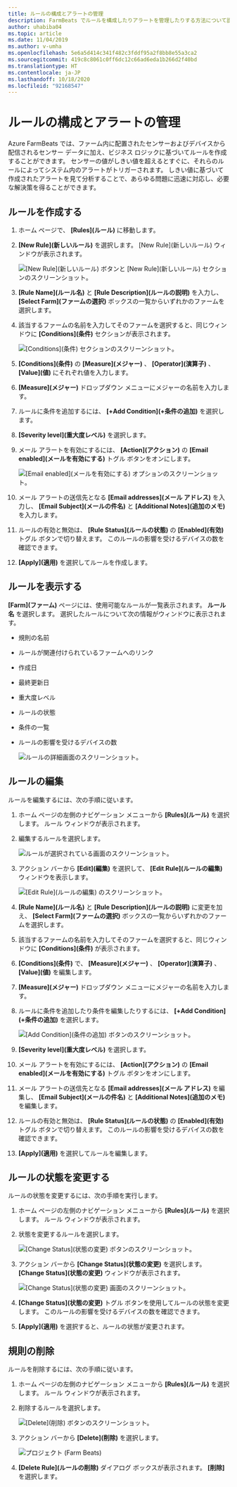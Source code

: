 ```yaml
---
title: ルールの構成とアラートの管理
description: FarmBeats でルールを構成したりアラートを管理したりする方法について説明します。
author: uhabiba04
ms.topic: article
ms.date: 11/04/2019
ms.author: v-umha
ms.openlocfilehash: 5e6a5d414c341f482c3fddf95a2f8bb8e55a3ca2
ms.sourcegitcommit: 419c8c8061c0ff6dc12c66ad6eda1b266d2f40bd
ms.translationtype: HT
ms.contentlocale: ja-JP
ms.lasthandoff: 10/18/2020
ms.locfileid: "92168547"
---
```

# <a name="configure-rules-and-manage-alerts"></a>ルールの構成とアラートの管理

Azure FarmBeats では、ファーム内に配置されたセンサーおよびデバイスから配信されるセンサー データに加え、ビジネス ロジックに基づいてルールを作成することができます。 センサーの値がしきい値を超えるとすぐに、それらのルールによってシステム内のアラートがトリガーされます。 しきい値に基づいて作成されたアラートを見て分析することで、あらゆる問題に迅速に対応し、必要な解決策を得ることができます。

## <a name="create-rule"></a>ルールを作成する

1. ホーム ページで、 **[Rules]\(ルール\)** に移動します。
2. **[New Rule]\(新しいルール\)** を選択します。 [New Rule]\(新しいルール\) ウィンドウが表示されます。

    ![[New Rule]\(新しいルール\) ボタンと [New Rule]\(新しいルール\) セクションのスクリーンショット。](./media/configure-rules-and-alerts-in-azure-farmbeats/new-rule-1.png)

3. **[Rule Name]\(ルール名\)** と **[Rule Description]\(ルールの説明\)** を入力し、 **[Select Farm]\(ファームの選択\)** ボックスの一覧からいずれかのファームを選択します。
4. 該当するファームの名前を入力してそのファームを選択すると、同じウィンドウに **[Conditions]\(条件\)** セクションが表示されます。  

    ![[Conditions]\(条件\) セクションのスクリーンショット。](./media/configure-rules-and-alerts-in-azure-farmbeats/new-rule-condition-1.png)

5. **[Conditions]\(条件\)** の **[Measure]\(メジャー\)** 、 **[Operator]\(演算子\)** 、 **[Value]\(値\)** にそれぞれ値を入力します。
6. **[Measure]\(メジャー\)** ドロップダウン メニューにメジャーの名前を入力します。
7. ルールに条件を追加するには、 **[+Add Condition]\(+条件の追加\)** を選択します。
8. **[Severity level]\(重大度レベル\)** を選択します。
9. メール アラートを有効にするには、 **[Action]\(アクション\)** の **[Email enabled]\(メールを有効にする\)** トグル ボタンをオンにします。

    ![[Email enabled]\(メールを有効にする\) オプションのスクリーンショット。](./media/configure-rules-and-alerts-in-azure-farmbeats/new-rule-email-1.png)

10. メール アラートの送信先となる **[Email addresses]\(メール アドレス\)** を入力し、 **[Email Subject]\(メールの件名\)** と **[Additional Notes]\(追加のメモ\)** を入力します。  
11. ルールの有効と無効は、 **[Rule Status]\(ルールの状態\)** の **[Enabled]\(有効\)** トグル ボタンで切り替えます。
    このルールの影響を受けるデバイスの数を確認できます。
12. **[Apply]\(適用\)** を選択してルールを作成します。

## <a name="view-rule"></a>ルールを表示する

**[Farm]\(ファーム\)** ページには、使用可能なルールが一覧表示されます。 **ルール名** を選択します。 選択したルールについて次の情報がウィンドウに表示されます。
 - 規則の名前
 - ルールが関連付けられているファームへのリンク
 - 作成日
 - 最終更新日
 - 重大度レベル
 - ルールの状態
 - 条件の一覧  
 - ルールの影響を受けるデバイスの数

    ![ルールの詳細画面のスクリーンショット。](./media/configure-rules-and-alerts-in-azure-farmbeats/view-rule-1.png)

## <a name="edit-rule"></a>ルールの編集

ルールを編集するには、次の手順に従います。

1. ホーム ページの左側のナビゲーション メニューから **[Rules]\(ルール\)** を選択します。
   ルール ウィンドウが表示されます。
2. 編集するルールを選択します。

    ![ルールが選択されている画面のスクリーンショット。](./media/configure-rules-and-alerts-in-azure-farmbeats/edit-rule-action-bar-1.png)

3. アクション バーから **[Edit]\(編集\)** を選択して、 **[Edit Rule]\(ルールの編集\)** ウィンドウを表示します。

    ![[Edit Rule]\(ルールの編集\) のスクリーンショット。](./media/configure-rules-and-alerts-in-azure-farmbeats/edit-rule-one-1.png)

4. **[Rule Name]\(ルール名\)** と **[Rule Description]\(ルールの説明\)** に変更を加え、 **[Select Farm]\(ファームの選択\)** ボックスの一覧からいずれかのファームを選択します。
5. 該当するファームの名前を入力してそのファームを選択すると、同じウィンドウに **[Conditions]\(条件\)** が表示されます。  
6. **[Conditions]\(条件\)** で、 **[Measure]\(メジャー\)** 、 **[Operator]\(演算子\)** 、 **[Value]\(値\)** を編集します。
7. **[Measure]\(メジャー\)** ドロップダウン メニューにメジャーの名前を入力します。
8. ルールに条件を追加したり条件を編集したりするには、 **[+Add Condition]\(+条件の追加\)** を選択します。

    ![[Add Condition]\(条件の追加\) ボタンのスクリーンショット。](./media/configure-rules-and-alerts-in-azure-farmbeats/edit-rule-two-1.png)

9.  **[Severity level]\(重大度レベル\)** を選択します。  
10. メール アラートを有効にするには、 **[Action]\(アクション\)** の **[Email enabled]\(メールを有効にする\)** トグル ボタンをオンにします。
11. メール アラートの送信先となる **[Email addresses]\(メール アドレス\)** を編集し、 **[Email Subject]\(メールの件名\)** と **[Additional Notes]\(追加のメモ\)** を編集します。  
12. ルールの有効と無効は、 **[Rule Status]\(ルールの状態\)** の **[Enabled]\(有効\)** トグル ボタンで切り替えます。
このルールの影響を受けるデバイスの数を確認できます。
13. **[Apply]\(適用\)** を選択してルールを編集します。

## <a name="change-rule-status"></a>ルールの状態を変更する

ルールの状態を変更するには、次の手順を実行します。

1. ホーム ページの左側のナビゲーション メニューから **[Rules]\(ルール\)** を選択します。 ルール ウィンドウが表示されます。
2. 状態を変更するルールを選択します。

    ![[Change Status]\(状態の変更\) ボタンのスクリーンショット。](./media/configure-rules-and-alerts-in-azure-farmbeats/change-status-rule-action-bar-1.png)

3. アクション バーから **[Change Status]\(状態の変更\)** を選択します。 **[Change Status]\(状態の変更\)** ウィンドウが表示されます。

    ![[Change Status]\(状態の変更\) 画面のスクリーンショット。](./media/configure-rules-and-alerts-in-azure-farmbeats/rule-change-status-1.png)

3. **[Change Status]\(状態の変更\)** トグル ボタンを使用してルールの状態を変更します。
   このルールの影響を受けるデバイスの数を確認できます。
4. **[Apply]\(適用\)** を選択すると、ルールの状態が変更されます。

## <a name="delete-rule"></a>規則の削除

ルールを削除するには、次の手順に従います。

1. ホーム ページの左側のナビゲーション メニューから **[Rules]\(ルール\)** を選択します。 ルール ウィンドウが表示されます。
2. 削除するルールを選択します。

    ![[Delete]\(削除\) ボタンのスクリーンショット。](./media/configure-rules-and-alerts-in-azure-farmbeats/delete-rule-action-bar-1.png)

3. アクション バーから **[Delete]\(削除\)** を選択します。

    ![プロジェクト (Farm Beats)](./media/configure-rules-and-alerts-in-azure-farmbeats/delete-rule-1.png)

4. **[Delete Rule]\(ルールの削除\)** ダイアログ ボックスが表示されます。 **[削除]** を選択します。
